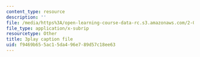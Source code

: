 ```yaml
---
content_type: resource
description: ''
file: /media/https%3A/open-learning-course-data-rc.s3.amazonaws.com/2-003sc-engineering-dynamics-fall-2011/f9469b655ac15da496e789d57c18ee63_mB_rrEN_Ltc.vtt
file_type: application/x-subrip
resourcetype: Other
title: 3play caption file
uid: f9469b65-5ac1-5da4-96e7-89d57c18ee63
---
```

